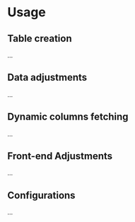 # Usage

## Table creation
...

## Data adjustments
...

## Dynamic columns fetching
...

## Front-end Adjustments
...

## Configurations
...
